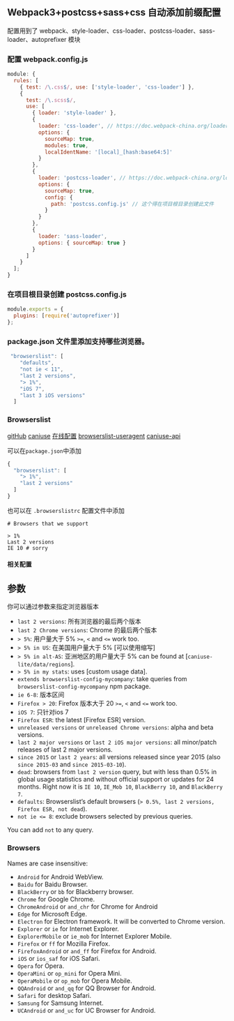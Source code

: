 ## Webpack3+postcss+sass+css 自动添加前缀配置

配置用到了 webpack、style-loader、css-loader、postcss-loader、sass-loader、autoprefixer 模块

### 配置 webpack.config.js

```javascript
module: {
  rules: [
    { test: /\.css$/, use: ['style-loader', 'css-loader'] },
    {
      test: /\.scss$/,
      use: [
        { loader: 'style-loader' },
        {
          loader: 'css-loader', // https://doc.webpack-china.org/loaders/css-loader/
          options: {
            sourceMap: true,
            modules: true,
            localIdentName: '[local]_[hash:base64:5]'
          }
        },
        {
          loader: 'postcss-loader', // https://doc.webpack-china.org/loaders/postcss-loader/#src/components/Sidebar/Sidebar.jsx
          options: {
            sourceMap: true,
            config: {
              path: 'postcss.config.js' // 这个得在项目根目录创建此文件
            }
          }
        },
        {
          loader: 'sass-loader',
          options: { sourceMap: true }
        }
      ]
    }
  ];
}
```

### 在项目根目录创建 postcss.config.js

```javascript
module.exports = {
  plugins: [require('autoprefixer')]
};
```

### package.json 文件里添加支持哪些浏览器。

```javascript
 "browserslist": [
    "defaults",
    "not ie < 11",
    "last 2 versions",
    "> 1%",
    "iOS 7",
    "last 3 iOS versions"
  ]
```

### Browserslist

[gitHub](https://github.com/ai/browserslist)
[caniuse](http://caniuse.com/)
[在线配置](http://browserl.ist/?q=defaults)
[browserslist-useragent](https://github.com/pastelsky/browserslist-useragent)
[caniuse-api](https://github.com/Nyalab/caniuse-api)

可以在`package.json`中添加

```javascript
{
  "browserslist": [
    "> 1%",
    "last 2 versions"
  ]
}
```

也可以在 `.browserslistrc` 配置文件中添加

```
# Browsers that we support

> 1%
Last 2 versions
IE 10 # sorry
```

#### 相关配置

## 参数

你可以通过参数来指定浏览器版本

* `last 2 versions`: 所有浏览器的最后两个版本
* `last 2 Chrome versions`: Chrome 的最后两个版本
* `> 5%`: 用户量大于 5%
  `>=`, `<` and `<=` work too.
* `> 5% in US`: 在美国用户量大于 5% [可以使用缩写]
* `> 5% in alt-AS`: 亚洲地区的用户量大于 5%
  can be found at [`caniuse-lite/data/regions`].
* `> 5% in my stats`: uses [custom usage data].
* `extends browserslist-config-mycompany`: take queries from
  `browserslist-config-mycompany` npm package.
* `ie 6-8`: 版本区间
* `Firefox > 20`: Firefox 版本大于 20
  `>=`, `<` and `<=` work too.
* `iOS 7`: 只针对ios 7
* `Firefox ESR`: the latest [Firefox ESR] version.
* `unreleased versions` or `unreleased Chrome versions`:
  alpha and beta versions.
* `last 2 major versions` or `last 2 iOS major versions`:
  all minor/patch releases of last 2 major versions.
* `since 2015` or `last 2 years`: all versions released since year 2015
  (also `since 2015-03` and `since 2015-03-10`).
* `dead`: browsers from `last 2 version` query, but with less than 0.5%
  in global usage statistics and without official support or updates
  for 24 months. Right now it is `IE 10`, `IE_Mob 10`, `BlackBerry 10`,
  and `BlackBerry 7`.
* `defaults`: Browserslist’s default browsers
  (`> 0.5%, last 2 versions, Firefox ESR, not dead`).
* `not ie <= 8`: exclude browsers selected by previous queries.

You can add `not` to any query.

### Browsers

Names are case insensitive:

* `Android` for Android WebView.
* `Baidu` for Baidu Browser.
* `BlackBerry` or `bb` for Blackberry browser.
* `Chrome` for Google Chrome.
* `ChromeAndroid` or `and_chr` for Chrome for Android
* `Edge` for Microsoft Edge.
* `Electron` for Electron framework. It will be converted to Chrome version.
* `Explorer` or `ie` for Internet Explorer.
* `ExplorerMobile` or `ie_mob` for Internet Explorer Mobile.
* `Firefox` or `ff` for Mozilla Firefox.
* `FirefoxAndroid` or `and_ff` for Firefox for Android.
* `iOS` or `ios_saf` for iOS Safari.
* `Opera` for Opera.
* `OperaMini` or `op_mini` for Opera Mini.
* `OperaMobile` or `op_mob` for Opera Mobile.
* `QQAndroid` or `and_qq` for QQ Browser for Android.
* `Safari` for desktop Safari.
* `Samsung` for Samsung Internet.
* `UCAndroid` or `and_uc` for UC Browser for Android.
